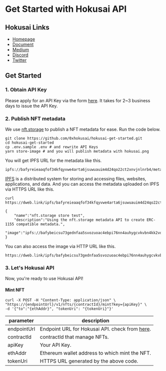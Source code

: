 # Get Started with Hokusai API

## Hokusai Links
- [Homepage](https://hokusai.app)
- [Document](https://docs.hokusai.app)
- [Medium](https://0xhokusai.medium.com)
- [Discord](https://discord.com/invite/34fmuE25G2)
- [Twitter](https://twitter.com/0xHokusai)

## Get Started

### 1. Obtain API Key

Please apply for an API Key via the form [here](https://hokusai.app/pre-register).
It takes for 2~3 business days to issue the API Key.

### 2. Publish NFT metadata

We use [nft.storage](https://nft.storage/) to publish a NFT metadata for ease.
Run the code below.

```:bash
git clone https://github.com/0xhokusai/hokusai-get-started.git
cd hokusai-get-started
cp .env.sample .env # and rewrite API Keys
yarn store-image # and you will publish metadata with hokusai.png
```

You will get IPFS URL for the metadata like this.

```
ipfs://bafyreieaaqfof34kfqyvwe4arta6jsuwuauim4d24qo22ct2xnvjnlnrb4/metadata.json
```

[IPFS](https://docs.ipfs.io/) is a distributed system for storing and accessing files, websites, applications, and data.
And you can access the metadata uploaded on IPFS via HTTPS URL like this.

```:bash
curl https://dweb.link/ipfs/bafyreieaaqfof34kfqyvwe4arta6jsuwuauim4d24qo22ct2xnvjnlnrb4/metadata.json

{
    "name":"nft.storage store test",
    "description":"Using the nft.storage metadata API to create ERC-1155 compatible metadata.",
    "image":"ipfs://bafybeicsu73gednfaa5svozuoac4ebpi76nn4auhygcvkvbn4kk2vdv5ey/hokusai.png"
}
```

You can also access the image via HTTP URL like this.
```
https://dweb.link/ipfs/bafybeicsu73gednfaa5svozuoac4ebpi76nn4auhygcvkvbn4kk2vdv5ey/hokusai.png
```

### 3. Let's Hokusai API

Now, you're ready to use Hokusai API!

#### Mint NFT

```:bash
curl -X POST -H "Content-Type: application/json" \ 
"https://{endpointUrl}/v1/nfts/{contractId}/mint?key={apiKey}" \
-d '{"to":"{ethAddr}", "tokenUri": "{tokenUri}"}'
```

|parameter|description|
|--|--|
|endpointUrl|Endpoint URL for Hokusai API. check from [here](https://docs.hokusai.app/endpoint).|
|contractId|contractId that manage NFTs.|
|apiKey|Your API Key.|
|ethAddr|Ethereum wallet address to which mint the NFT.|
|tokenUri|HTTPS URL generated by the above code.|